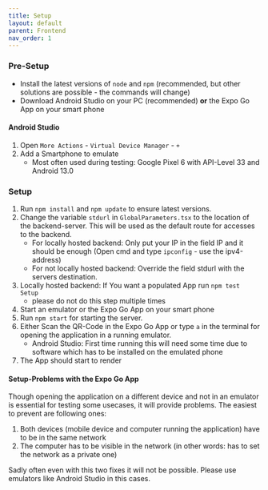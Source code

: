 ```yaml
---
title: Setup
layout: default
parent: Frontend
nav_order: 1
---
```


### Pre-Setup
- Install the latest versions of `node` and `npm` (recommended, but other solutions are possible - the commands will change)
- Download Android Studio on your PC (recommended) **or** the Expo Go App on your smart phone

#### Android Studio
1. Open `More Actions` - `Virtual Device Manager` - `+`
2. Add a Smartphone to emulate
    - Most often used during testing: Google Pixel 6 with API-Level 33 and Android 13.0

### Setup

1. Run `npm install` and `npm update` to ensure latest versions.
2. Change the variable `stdurl` in `GlobalParameters.tsx` to the location of the backend-server. This will be used as the default route for accesses to the backend.
    - For locally hosted backend: Only put your IP in the field IP and it should be enough (Open cmd and type `ipconfig` - use the ipv4-address)
    - For not locally hosted backend: Override the field stdurl with the servers destination.
3. Locally hosted backend: If You want a populated App run `npm test Setup`
    - please do not do this step multiple times
4. Start an emulator or the Expo Go App on your smart phone 
5. Run `npm start` for starting the server.
6. Either Scan the QR-Code in the Expo Go App or type `a` in the terminal for opening the application in a running emulator.
    - Android Studio: First time running this will need some time due to software which has to be installed on the emulated phone
7. The App should start to render

#### Setup-Problems with the Expo Go App

Though opening the application on a different device and not in an emulator is essential for testing some usecases, it will provide problems. The easiest to prevent are following ones:
1. Both devices (mobile device and computer running the application) have to be in the same network
2. The computer has to be visible in the network (in other words: has to set the network as a private one)

Sadly often even with this two fixes it will not be possible. Please use emulators like Android Studio in this cases.
